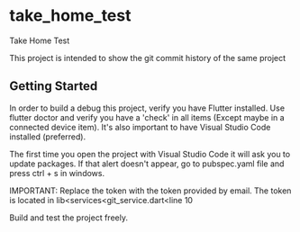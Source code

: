 # take_home_test

Take Home Test

This project is intended to show the git commit history of the same project

## Getting Started

In order to build a debug this project, verify you have Flutter installed. Use flutter doctor and verify you have a 'check' in all items (Except maybe in a connected device item). It's also important to have Visual Studio Code installed (preferred).

The first time you open the project with Visual Studio Code it will ask you to update packages. If that alert doesn't appear, go to pubspec.yaml file and press ctrl + s in windows.

IMPORTANT: Replace the token with the token provided by email. The token is located in lib<services<git_service.dart<line 10

Build and test the project freely.
